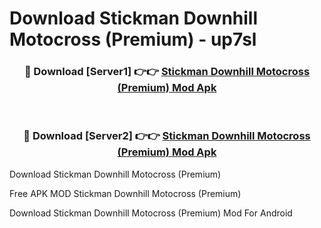 # Download Stickman Downhill Motocross (Premium) - up7sl



<div align="center">
<h3>🔴 Download [Server1] 👉👉 <a href="https://momento.my/?title=Stickman_Downhill_Motocross_(Premium)">Stickman Downhill Motocross (Premium) Mod Apk</a></h3><br>

<h3>🔴 Download [Server2] 👉👉 <a href="https://momento.my/?title=Stickman_Downhill_Motocross_(Premium)">Stickman Downhill Motocross (Premium) Mod Apk</a></h3>
</div>



Download Stickman Downhill Motocross (Premium) 

Free APK MOD Stickman Downhill Motocross (Premium) 

Download Stickman Downhill Motocross (Premium) Mod For Android
